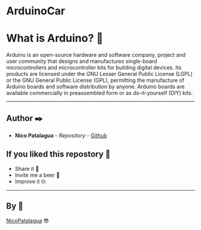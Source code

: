 # ArduinoCar

# What is Arduino? 🤔

Arduino is an open-source hardware and software company, project and user community that designs and manufactures single-board microcontrollers and microcontroller kits for building digital devices. Its products are licensed under the GNU Lesser General Public License (LGPL) or the GNU General Public License (GPL), permitting the manufacture of Arduino boards and software distribution by anyone. Arduino boards are available commercially in preassembled form or as do-it-yourself (DIY) kits. 

---

## Author ✒️

* **Nico Patalagua** - *Repository* - [Github](https://github.com/NicoPatalagua)

## If you liked this repostory 🎁
* Share it 📢
* Invite me a beer 🍺  
* Improve it 🤓.

---
## By 📌
[NicoPatalagua](https://www.instagram.com/nicopatalagua/) 😎
